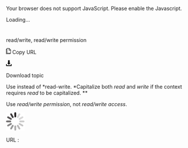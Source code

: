 Your browser does not support JavaScript. Please enable the Javascript.

Loading...

# 

read/write, read/write permission

![Copy URL](read-write-read-write-permission_files/Copy.png)
Copy URL

![Download](read-write-read-write-permission_files/Download.png)

Download topic

Use instead of *read-write. *Capitalize both *read* and *write* if the context requires *read* to be capitalized. ** 

Use *read/write permission*, not *read/write access*. 

![In progress](read-write-read-write-permission_files/activity-large.gif)

URL :
